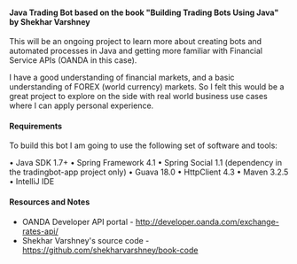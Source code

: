 #### Java Trading Bot based on the book "Building Trading Bots Using Java" by Shekhar Varshney

This will be an ongoing project to learn more about creating bots and automated 
processes in Java and getting more familiar with Financial Service APIs 
(OANDA in this case).

I have a good understanding of financial markets, and a basic understanding of
FOREX (world currency) markets. So I felt this would be a great project to explore on the side
with real world business use cases where I can apply personal experience.


#### Requirements
To build this bot I am going to use the following set of software and tools:

• Java SDK 1.7+
• Spring Framework 4.1 
• Spring Social 1.1 (dependency in the tradingbot-app project only)
• Guava 18.0
• HttpClient 4.3
• Maven 3.2.5
• IntelliJ IDE

#### Resources and Notes

- OANDA Developer API portal - http://developer.oanda.com/exchange-rates-api/
- Shekhar Varshney's source code - https://github.com/shekharvarshney/book-code



